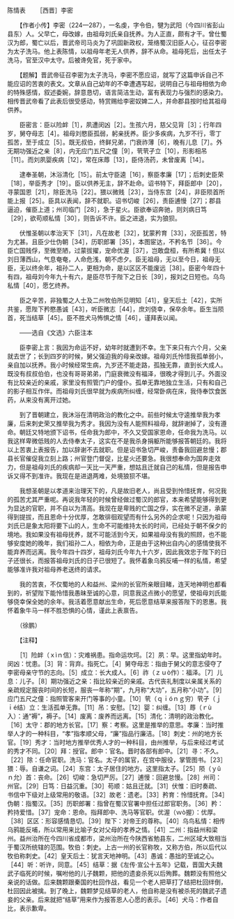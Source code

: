 陈情表
　　［西晋］李密

　　【作者小传】李密（224—287），一名虔，字令伯，犍为武阳（今四川省彭山县东）人。父早亡，母改嫁，由祖母刘氏亲自抚养。为人正直，颇有才干。曾仕蜀汉为郎，蜀亡以后，晋武帝司马炎为了巩固新政权，笼络蜀汉旧臣人心，征召李密为太子洗马。他上表陈情，以祖母年老无人供养，辞不从命。祖母死后，出任太子洗马，官至汉中太守。后被谗免官，死于家中。　　

　　【题解】晋武帝征召李密为太子洗马，李密不愿应诏，就写了这篇申诉自己不能应诏的苦衷的表文。文章从自己幼年的不幸遭遇写起，说明自己与祖母相依为命的特殊感情，叙述委婉，辞意恳切，语言简洁生动，富有表现力与强烈的感染力。相传晋武帝看了此表后很受感动，特赏赐给李密奴婢二人，并命郡县按时给其祖母供养。　

　　臣密言：臣以险衅［1］，夙遭闵凶［2］。生孩六月，慈父见背［3］；行年四岁，舅夺母志［4］。祖母刘愍臣孤弱，躬亲抚养。臣少多疾病，九岁不行，零丁孤苦，至于成立［5］。既无叔伯，终鲜兄弟，门衰祚薄［6］，晚有儿息［7］。外无期功强近之亲［8］，内无应门五尺之僮［9］，茕茕孑立［10］，形影相吊［11］。而刘夙婴疾病［12］，常在床蓐［13］，臣侍汤药，未曾废离［14］。

　　逮奉圣朝，沐浴清化［15］。前太守臣逵［16］，察臣孝廉［17］；后刺史臣荣［18］，举臣秀才［19］。臣以供养无主，辞不赴命。诏书特下，拜臣郎中［20］，寻蒙国恩［21］，除臣洗马［22］。猥以微贱［23］，当侍东宫［24］，非臣陨首所能上报［25］。臣具以表闻，辞不就职。诏书切峻［26］，责臣逋慢［27］；郡县逼迫，催臣上道；州司临门［28］，急于星火。臣欲奉诏奔驰，则刘病日笃［29］，欲苟顺私情［30］，则告诉不许。臣之进退，实为狼狈。

　　伏惟圣朝以孝治天下［31］，凡在故老［32］，犹蒙矜育［33］，况臣孤苦，特为尤甚。且臣少仕伪朝［34］，历职郎署［35］，本图宦达，不矜名节［36］。今臣亡国贱俘，至微至陋，过蒙拔擢，宠命优渥［37］，岂敢盘桓，有所希冀！但以刘日薄西山，气息奄奄，人命危浅，朝不虑夕。臣无祖母，无以至今日，祖母无臣，无以终余年，祖孙二人，更相为命，是以区区不能废远［38］。臣密今年四十有四，祖母刘今年九十有六，是臣尽节于陛下之日长［39］，报刘之日短也。乌鸟私情［40］，愿乞终养。

　　臣之辛苦，非独蜀之人士及二州牧伯所见明知［41］，皇天后土［42］，实所共鉴，愿陛下矜愍愚诚［43］，听臣微志［44］，庶刘侥幸，保卒余年。臣生当陨首，死当结草［45］。臣不胜犬马怖惧之情［46］，谨拜表以闻。

　　——选自《文选》六臣注本　　

　　臣李密上言：我因为命运不好，幼年时就遭到不幸。生下来只有六个月，父亲就去世了；长到四岁的时候，舅父强迫我的母亲改嫁。祖母刘氏怜惜我孤单弱小，亲自加以抚养。我小时候经常生病，九岁还不能走路，孤独无靠，直到长大成人。既没有叔叔伯伯，也没有哥哥弟弟，门庭衰微没有福泽，很晚才得到儿子。外面没有比较亲近的亲戚，家里没有照管门户的僮仆。孤单无靠地独立生活，只有和自己的影子相互作伴。而祖母刘氏很早就为疾病所纠缠，经常卧病在床，我侍奉饮食医药，从来没有离开过她。 

　　到了晋朝建立，我沐浴在清明政治的教化之中。前些时候太守逵推举我为孝廉，后来刺史荣又推举我为秀才。我因为没有人能照料祖母，就辞谢掉了，没有遵命。朝廷又特地颁下诏书，任命我为郎中，不久又受国家恩命，任命我为洗马。以我这样卑微低贱的人去侍奉太子，这实在不是我杀身捐躯所能够报答朝廷的。我将以上苦衷上表报告，加以辞谢不去就职。但是诏书急切严峻，责备我回避怠慢；郡县长官催促我立刻上路；州官登门督促，比星火还要急。我很想奉命为国奔走效力，但是祖母刘氏的疾病却一天比一天严重，想姑且迁就自己的私情，但是报告申诉又得不到准许。我现在是进退两难，处境狼狈不堪。

　　我想圣朝是以孝道来治理天下的，凡是故旧老人，尚且受到怜惜抚育，何况我的孤苦尤其严重呢。再说我年轻的时候曾经做过蜀汉的郎官，本来希望能够得到更为显达的官职，并不自以为清高。我现在是卑贱的亡国之俘，实在微不足道，承蒙得到提拔，而且恩命十分优厚，怎敢徘徊观望而有什么另外的企求呢！只因为祖母刘氏已是象太阳将要下山的人，生命不可能维持太长的时间，已经处于朝不保夕的境地。我如果没有祖母抚养，就不可能活到今天，如果祖母没有我的照顾，也不能够安度她的晚年，我们祖孙二人，相依为命，正是由于这种出自内心的感情使我不能弃养而远离。我今年四十四岁，祖母刘氏今年九十六岁，因此我效忠于陛下的日子还很长，而报答祖母刘氏的日子已很短了。我怀着象乌鸦反哺一样的私情，希望能够准许我对祖母养老送终的请求。

　　我的苦衷，不仅蜀地的人和益州、梁州的长官所亲眼目睹，连天地神明也都看到的，祈望陛下能怜惜我愚昧至诚的心意，同意我这点微小的愿望，使祖母刘氏能够侥幸保全她的余年。我活着愿意献出生命，死后愿意结草来报答陛下的恩惠。我怀着象牛马一样不胜恐惧的心情，谨此上表禀告。

　　（徐鹏）　　

　　【注释】 

　　［1］险衅（ｘìｎ信）：灾难祸患。指命运坎坷。［2］夙：早。这里指幼年时。闵凶：忧患。［3］背：背弃。指死亡。［4］舅夺母志：指由于舅父的意志侵夺了李密母亲守节的志向。［5］成立：长大成人。［6］祚（ｚｕò作）：福泽。［7］儿息：儿子。［8］期功强近之亲：指比较亲近的亲戚。古代丧礼制度以亲属关系的亲疏规定服丧时间的长短，服丧一年称“期”，九月称“大功”，五月称“小功”。［9］应门五尺之僮：指照管客来开门等事的小童。［10］茕（ｑｉóｎｇ穷）茕孑（ｊｉé结）立：生活孤单无靠。［11］吊：安慰。［12］婴：纠缠。［13］蓐（ｒù入）：通“褥”，褥子。［14］废离：废养而远离。［15］清化：清明的政治教化。［16］太守：郡的地方长官。［17］察：考察。这里是推举的意思。孝廉：当时推举人才的一种科目，“孝”指孝顺父母，“廉”指品行廉洁。［18］刺史：州的地方长官。［19］秀才：当时地方推举优秀人才的一种科目，由州推举，与后来经过考试的秀才不同。［20］拜：授官。郎中：官名。晋时各部有郎中。［21］寻：不久。［22］除：任命官职。洗马：官名。太子的属官，在宫中服役，掌管图书。［23］猥：辱。自谦之词。［24］东宫：太子居住的地方。这里指太子。［25］陨（ｙǔｎ允）首：丧命。［26］切峻：急切严厉。［27］逋慢：回避怠慢。［28］州司：州官。［29］日笃：日益沉重。［30］苟顺：姑且迁就。［31］伏惟：旧时奏疏、书信中下级对上级常用的敬语。［32］故老：遗老。［33］矜育：怜惜抚育。［34］伪朝：指蜀汉。［35］历职郎署：指曾在蜀汉官署中担任过郎官职务。［36］矜：矜持爱惜。［37］宠命：恩命。指拜郎中、洗马等官职。优渥（ｗò握）：优厚。［38］区区：形容感情恳切。［39］陛下：对帝王的尊称。［40］乌鸟私情：相传乌鸦能反哺，所以常用来比喻子女对父母的孝养之情。［41］二州：指益州和梁州。益州治所在今四川省成都市，梁州治所在今陕西省勉县东，二州区域大致相当于蜀汉所统辖的范围。牧伯：刺史。上古一州的长官称牧，又称方伯，所以后代以牧伯称刺史。［42］皇天后土：犹言天地神明。［43］愚诚：愚拙的至诚之心。［44］听：听许，同意。［45］结草：据《左传·宣公十五年》记载，晋国大夫魏武子临死的时候，嘱咐他的儿子魏颗，把他的遗妾杀死以后殉葬。魏颗没有照他父亲说的话做。后来魏颗跟秦国的杜回作战，看见一个老人把草打了结把杜回绊倒，杜回因此被擒。到了晚上，魏颗梦见结草的老人，他自称是没有被杀死的魏武子遗妾的父亲。后来就把“结草”用来作为报答恩人心愿的表示。［46］犬马：作者自比，表示歉卑。 


